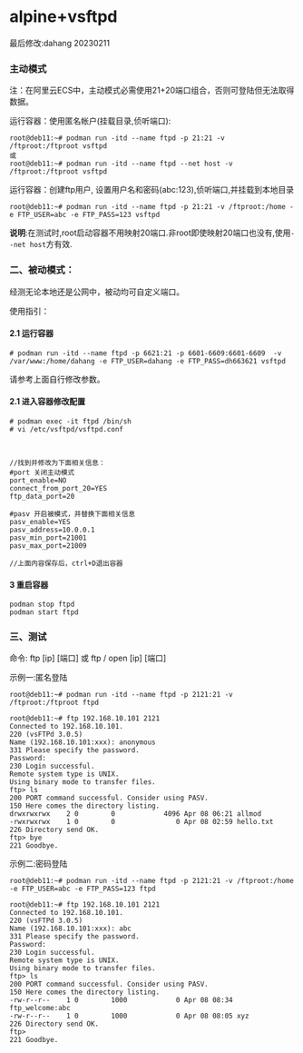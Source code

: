 # alpine+vsftpd
最后修改:dahang 20230211

### 主动模式

注：在阿里云ECS中，主动模式必需使用21+20端口组合，否则可登陆但无法取得数据。

  
运行容器：使用匿名帐户(挂载目录,侦听端口):  
```
root@deb11:~# podman run -itd --name ftpd -p 21:21 -v /ftproot:/ftproot vsftpd  
或
root@deb11:~# podman run -itd --name ftpd --net host -v /ftproot:/ftproot vsftpd  
```

运行容器：创建ftp用户, 设置用户名和密码(abc:123),侦听端口,并挂载到本地目录
```
root@deb11:~# podman run -itd --name ftpd -p 21:21 -v /ftproot:/home -e FTP_USER=abc -e FTP_PASS=123 vsftpd
```

**说明**:在测试时,root启动容器不用映射20端口.非root即使映射20端口也没有,使用`--net host`方有效.


### 二、被动模式：

经测无论本地还是公网中，被动均可自定义端口。

使用指引：

#### 2.1 运行容器

```
# podman run -itd --name ftpd -p 6621:21 -p 6601-6609:6601-6609  -v /var/www:/home/dahang -e FTP_USER=dahang -e FTP_PASS=dh663621 vsftpd  
```
请参考上面自行修改参数。

####  2.1 进入容器修改配置
```
# podman exec -it ftpd /bin/sh
# vi /etc/vsftpd/vsftpd.conf



//找到并修改为下面相关信息：
#port 关闭主动模式
port_enable=NO
connect_from_port_20=YES
ftp_data_port=20

#pasv 开启被模式，并替换下面相关信息
pasv_enable=YES
pasv_address=10.0.0.1
pasv_min_port=21001
pasv_max_port=21009

//上面内容保存后，ctrl+D退出容器

```

####  3 重启容器

```
podman stop ftpd
podman start ftpd
```




### 三、测试
命令: ftp [ip] [端口]
      或 ftp / open [ip] [端口]

示例一:匿名登陆
```
root@deb11:~# podman run -itd --name ftpd -p 2121:21 -v /ftproot:/ftproot ftpd 

root@deb11:~# ftp 192.168.10.101 2121
Connected to 192.168.10.101.
220 (vsFTPd 3.0.5)
Name (192.168.10.101:xxx): anonymous
331 Please specify the password.
Password:
230 Login successful.
Remote system type is UNIX.
Using binary mode to transfer files.
ftp> ls
200 PORT command successful. Consider using PASV.
150 Here comes the directory listing.
drwxrwxrwx    2 0        0            4096 Apr 08 06:21 allmod
-rwxrwxrwx    1 0        0               0 Apr 08 02:59 hello.txt
226 Directory send OK.
ftp> bye
221 Goodbye.
```

示例二:密码登陆
```
root@deb11:~# podman run -itd --name ftpd -p 2121:21 -v /ftproot:/home -e FTP_USER=abc -e FTP_PASS=123 ftpd

root@deb11:~# ftp 192.168.10.101 2121
Connected to 192.168.10.101.
220 (vsFTPd 3.0.5)
Name (192.168.10.101:xxx): abc
331 Please specify the password.
Password:
230 Login successful.
Remote system type is UNIX.
Using binary mode to transfer files.
ftp> ls
200 PORT command successful. Consider using PASV.
150 Here comes the directory listing.
-rw-r--r--    1 0        1000            0 Apr 08 08:34 ftp_welcome:abc
-rw-r--r--    1 0        1000            0 Apr 08 08:05 xyz
226 Directory send OK.
ftp>
221 Goodbye.
```
